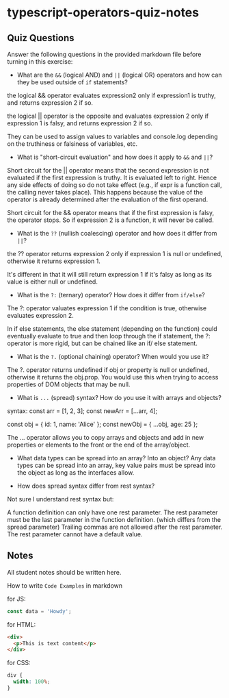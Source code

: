 # typescript-operators-quiz-notes

## Quiz Questions

Answer the following questions in the provided markdown file before turning in this exercise:

- What are the `&&` (logical AND) and `||` (logical OR) operators and how can they be used outside of `if` statements?

the logical && operator evaluates expression2 only if expression1 is truthy, and returns expression 2 if so.

the logical || operator is the opposite and evaluates expression 2 only if expression 1 is falsy, and returns expression 2 if so.

They can be used to assign values to variables and console.log depending on the truthiness or falsiness of variables, etc.

- What is "short-circuit evaluation" and how does it apply to `&&` and `||`?

Short circuit for the || operator means that the second expression is not evaluated if the first expression is truthy. It is evaluated left to right. Hence any side effects of doing so do not take effect (e.g., if expr is a function call, the calling never takes place). This happens because the value of the operator is already determined after the evaluation of the first operand.

Short circuit for the && operator means that if the first expression is falsy, the operator stops. So if expression 2 is a function, it will never be called.

- What is the `??` (nullish coalescing) operator and how does it differ from `||`?

the ?? operator returns expression 2 only if expression 1 is null or undefined, otherwise it returns expression 1.

It's different in that it will still return expression 1 if it's falsy as long as its value is either null or undefined.

- What is the `?:` (ternary) operator? How does it differ from `if/else`?

The ?: operator valuates expression 1 if the condition is true, otherwise evaluates expression 2.

In if else statements, the else statement (depending on the function) could eventually evaluate to true and then loop through the if statement, the ?: operator is more rigid, but can be chained like an if/ else statement.

- What is the `?.` (optional chaining) operator? When would you use it?

The ?. operator returns undefined if obj or property is null or undefined, otherwise it returns the obj.prop. You would use this when trying to access properties of DOM objects that may be null.

- What is `...` (spread) syntax? How do you use it with arrays and objects?

syntax:
const arr = [1, 2, 3];
const newArr = [...arr, 4];

const obj = { id: 1, name: 'Alice' };
const newObj = { ...obj, age: 25 };

The ... operator allows you to copy arrays and objects and add in new properties or elements to the front or the end of the array/object.

- What data types can be spread into an array? Into an object?
  Any data types can be spread into an array, key value pairs must be spread into the object as long as the interfaces allow.

- How does spread syntax differ from rest syntax?

Not sure I understand rest syntax but:

A function definition can only have one rest parameter.
The rest parameter must be the last parameter in the function definition. (which differs from the spread parameter)
Trailing commas are not allowed after the rest parameter.
The rest parameter cannot have a default value.

## Notes

All student notes should be written here.

How to write `Code Examples` in markdown

for JS:

```js
const data = 'Howdy';
```

for HTML:

```html
<div>
  <p>This is text content</p>
</div>
```

for CSS:

```css
div {
  width: 100%;
}
```
